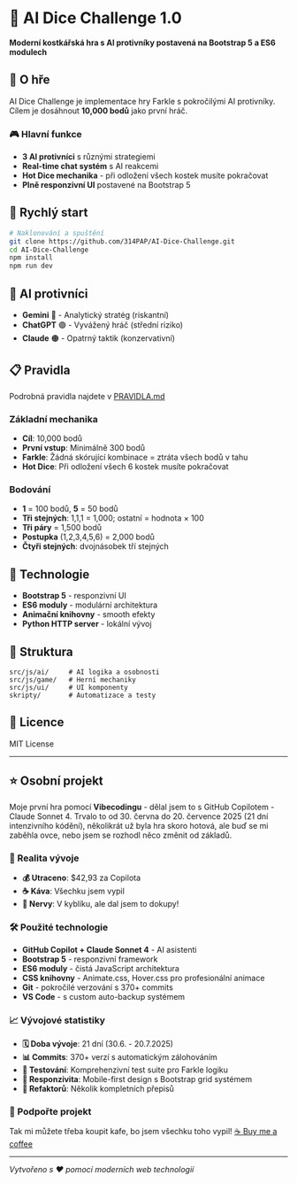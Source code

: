# 🎲 AI Dice Challenge 1.0

**Moderní kostkářská hra s AI protivníky postavená na Bootstrap 5 a ES6 modulech**

## 🎯 O hře

AI Dice Challenge je implementace hry Farkle s pokročilými AI protivníky. Cílem je dosáhnout **10,000 bodů** jako první hráč.

### 🎮 Hlavní funkce

- **3 AI protivníci** s různými strategiemi
- **Real-time chat systém** s AI reakcemi
- **Hot Dice mechanika** - při odložení všech kostek musíte pokračovat
- **Plně responzivní UI** postavené na Bootstrap 5

## 🚀 Rychlý start

```bash
# Naklonování a spuštění
git clone https://github.com/314PAP/AI-Dice-Challenge.git
cd AI-Dice-Challenge
npm install
npm run dev
```

## 🤖 AI protivníci

- **Gemini** 🔵 - Analytický stratég (riskantní)
- **ChatGPT** 🟣 - Vyvážený hráč (střední riziko)
- **Claude** 🟠 - Opatrný taktik (konzervativní)

## 📋 Pravidla

Podrobná pravidla najdete v [PRAVIDLA.md](PRAVIDLA.md)

### Základní mechanika

- **Cíl**: 10,000 bodů
- **První vstup**: Minimálně 300 bodů
- **Farkle**: Žádná skórující kombinace = ztráta všech bodů v tahu
- **Hot Dice**: Při odložení všech 6 kostek musíte pokračovat

### Bodování

- **1** = 100 bodů, **5** = 50 bodů
- **Tři stejných**: 1,1,1 = 1,000; ostatní = hodnota × 100
- **Tři páry** = 1,500 bodů
- **Postupka** (1,2,3,4,5,6) = 2,000 bodů
- **Čtyři stejných**: dvojnásobek tří stejných

## 🔧 Technologie

- **Bootstrap 5** - responzivní UI
- **ES6 moduly** - modulární architektura
- **Animační knihovny** - smooth efekty
- **Python HTTP server** - lokální vývoj

## 📁 Struktura

```
src/js/ai/     # AI logika a osobnosti
src/js/game/   # Herní mechaniky
src/js/ui/     # UI komponenty
skripty/       # Automatizace a testy
```

## 📄 Licence

MIT License

---

## ⭐ Osobní projekt

Moje první hra pomocí **Vibecodingu** - dělal jsem to s GitHub Copilotem - Claude Sonnet 4. Trvalo to od 30. června do 20. července 2025 (21 dní intenzivního kódění), několikrát už byla hra skoro hotová, ale buď se mi zaběhla ovce, nebo jsem se rozhodl něco změnit od základů.

### 💸 Realita vývoje

- **💰 Utraceno**: $42,93 za Copilota
- **☕ Káva**: Všechku jsem vypil
- **🧠 Nervy**: V kyblíku, ale dal jsem to dokupy!

### 🛠️ Použité technologie

- **GitHub Copilot + Claude Sonnet 4** - AI asistenti
- **Bootstrap 5** - responzivní framework
- **ES6 moduly** - čistá JavaScript architektura
- **CSS knihovny** - Animate.css, Hover.css pro profesionální animace
- **Git** - pokročilé verzování s 370+ commits
- **VS Code** - s custom auto-backup systémem

### 📈 Vývojové statistiky

- **🗓️ Doba vývoje**: 21 dní (30.6. - 20.7.2025)
- **📊 Commits**: 370+ verzí s automatickým zálohováním
- **🧪 Testování**: Komprehenzivní test suite pro Farkle logiku
- **📱 Responzivita**: Mobile-first design s Bootstrap grid systémem
- **🔄 Refaktorů**: Několik kompletních přepisů

### 💝 Podpořte projekt

Tak mi můžete třeba koupit kafe, bo jsem všechku toho vypil! [☕ Buy me a coffee](https://buymeacoffee.com/pipap)

---

*Vytvořeno s ❤️ pomocí moderních web technologií*

